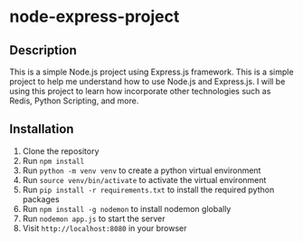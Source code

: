 # node-express-project

## Description
This is a simple Node.js project using Express.js framework. This is a simple project to help me understand how to use Node.js and Express.js. I will be using this project to learn how incorporate other technologies such as Redis, Python Scripting, and more.

## Installation
1. Clone the repository
2. Run `npm install`
3. Run `python -m venv venv` to create a python virtual environment
4. Run `source venv/bin/activate` to activate the virtual environment
5. Run `pip install -r requirements.txt` to install the required python packages
6. Run `npm install -g nodemon` to install nodemon globally
7. Run `nodemon app.js` to start the server
8. Visit `http://localhost:8080` in your browser
